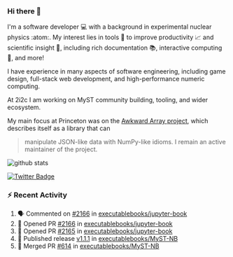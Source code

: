 ### Hi there 👋 

I'm a software developer 💻 with a background in experimental nuclear physics :atom:. My interest lies in tools :wrench: to improve productivity :chart_with_upwards_trend: and scientific insight :telescope:, including rich documentation 📚, interactive computing 🧮, and more! 

I have experience in many aspects of software engineering, including game design, full-stack web development, and high-performance numeric computing. 

At 2i2c I am working on MyST community building, tooling, and wider ecosystem. 

My main focus at Princeton was on the [Awkward Array project](awkward-array.org/), which describes itself as a library that can 
> manipulate JSON-like data with NumPy-like idioms. I remain an active maintainer of the project. 

![github stats](https://github-readme-stats.vercel.app/api?username=agoose77&show_icons=true&hide_rank=true&hide_title=true&bg_color=30,e76445,904e95&text_color=efe3ec&icon_color=efe3ec)
<!--
**agoose77/agoose77** is a ✨ _special_ ✨ repository because its `README.md` (this file) appears on your GitHub profile.

Here are some ideas to get you started:

- 🔭 I’m currently working on ...
- 🌱 I’m currently learning ...
- 👯 I’m looking to collaborate on ...
- 🤔 I’m looking for help with ...
- 💬 Ask me about ...
- 📫 How to reach me: ...
- 😄 Pronouns: ...
- ⚡ Fun fact: ...
-->

[![Twitter Badge](https://img.shields.io/twitter/follow/agoose77?style=flat-square&logo=Twitter&logoColor=white&color=cornflowerblue)](https://twitter.com/agoose77)

### :zap: Recent Activity

<!--START_SECTION:activity-->
1. 🗣 Commented on [#2166](https://github.com/executablebooks/jupyter-book/pull/2166#issuecomment-2195087874) in [executablebooks/jupyter-book](https://github.com/executablebooks/jupyter-book)
2. 💪 Opened PR [#2166](https://github.com/executablebooks/jupyter-book/pull/2166) in [executablebooks/jupyter-book](https://github.com/executablebooks/jupyter-book)
3. 💪 Opened PR [#2165](https://github.com/executablebooks/jupyter-book/pull/2165) in [executablebooks/jupyter-book](https://github.com/executablebooks/jupyter-book)
4. 🚀 Published release [v1.1.1](https://github.com/executablebooks/MyST-NB/releases/tag/v1.1.1) in [executablebooks/MyST-NB](https://github.com/executablebooks/MyST-NB)
5. 🎉 Merged PR [#614](https://github.com/executablebooks/MyST-NB/pull/614) in [executablebooks/MyST-NB](https://github.com/executablebooks/MyST-NB)
<!--END_SECTION:activity-->
